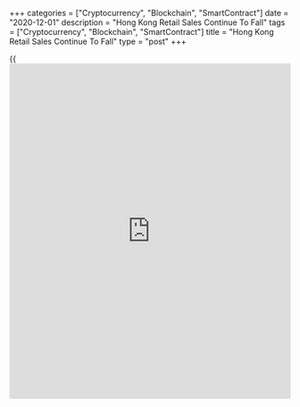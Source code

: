 +++
categories = ["Cryptocurrency", "Blockchain", "SmartContract"]
date = "2020-12-01"
description = "Hong Kong Retail Sales Continue To Fall"
tags = ["Cryptocurrency", "Blockchain", "SmartContract"]
title = "Hong Kong Retail Sales Continue To Fall"
type = "post"
+++

{{<iframe id="large-banner" src="https://www.bounty.group/#slide=1.0" width="100%" height="600" scrolling="no" style="border: 0px solid rgb(216, 221, 230); border-radius: 3px;">}}

Hong Kong's retail sales continued to decline in October, albeit at a
softer pace, figures from the Census and Statistics Department showed on
Tuesday.

The retail sales volume declined 9.3 percent year-on-year in October,
following a 13.3 percent fall in September.

The value of retail sales decreased 8.8 percent annually in October,
following a 12.8 percent decline in the preceding month.

Sales value of jewelry, watches and clocks, and valuable gifts declined
26.6 percent annually in October. Sales of clothing, footwear and allied
products fell 10.8 percent and those of other consumer goods decreased
11.1 percent.

Prices for food, alcoholic drinks and tobacco and fuels fell by 6.5
percent and 3.7 percent, respectively.

"The year-on-year decline in retail sales narrowed in October as
consumption sentiment improved amid the stable epidemic situation in
that month," a government spokesman said.

For comments and feedback [contact](https://www.playgroundfx.com/contact/): editorial@rtt[news](https://www.letsplayfx.com/blog/forex-news-website/).com

[Economic News][1]

 **What parts of the world are seeing the best (and worst) economic
performances lately? Click[here][2] to check out our [Econ Scorecard][2]
and find out! See up-to-the-moment [ranking](https://www.playgroundfx.com/blog/crypto-exchange-ranking/)s for the best and worst
performers in [GDP][3], [unemployment rate][4], [inflation][5] and much
more.**

   1. www.rtt[news](https://www.letsplayfx.com/blog/forex-news-website/).com/Content/EconomicNews.aspx
   2. www.rtt[news](https://www.letsplayfx.com/blog/forex-news-website/).com/economic-scorecard/world-rank/unemployment-rate/highest-performance.aspx
   3. www.rtt[news](https://www.letsplayfx.com/blog/forex-news-website/).com/economic-scorecard/world-rank/GDP/highest-performance.aspx
   4. www.rtt[news](https://www.letsplayfx.com/blog/forex-news-website/).com/economic-scorecard/world-rank/unemployment-rate/lowest-performance.aspx
   5. www.rtt[news](https://www.letsplayfx.com/blog/forex-news-website/).com/economic-scorecard/world-rank/CPI/highest-performance.aspx